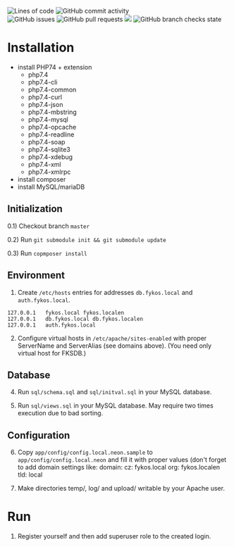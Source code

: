 ![Lines of code](https://img.shields.io/tokei/lines/github/fykosak/fksdb) ![GitHub commit activity](https://img.shields.io/github/commit-activity/y/fykosak/fksdb) \
![GitHub issues](https://img.shields.io/github/issues/fykosak/fksdb) ![GitHub pull requests](https://img.shields.io/github/issues-pr/fykosak/fksdb)  <img src="https://img.shields.io/badge/coverage-43%25-yellow" /> ![GitHub branch checks state](https://img.shields.io/github/checks-status/fykosak/fksdb/web)

Installation
============

  * install PHP74 + extension
    * php7.4
    * php7.4-cli
    * php7.4-common
    * php7.4-curl
    * php7.4-json
    * php7.4-mbstring
    * php7.4-mysql
    * php7.4-opcache
    * php7.4-readline
    * php7.4-soap
    * php7.4-sqlite3
    * php7.4-xdebug
    * php7.4-xml
    * php7.4-xmlrpc
  * install composer
  * install MySQL/mariaDB



Initialization
--------------

0.1) Checkout branch `master`

0.2) Run `git submodule init && git submodule update`

0.3) Run `copmposer install`

Environment
-----------

1) Create `/etc/hosts` entries for addresses `db.fykos.local` and `auth.fykos.local`.

```
127.0.0.1   fykos.local fykos.localen 
127.0.0.1   db.fykos.local db.fykos.localen
127.0.0.1   auth.fykos.local
```

2) Configure virtual hosts in `/etc/apache/sites-enabled` with proper ServerName
   and ServerAlias (see domains above). (You need only virtual host for FKSDB.)

Database
--------

4) Run `sql/schema.sql` and `sql/initval.sql` in your MySQL database.

5) Run `sql/views.sql` in your MySQL database. May require two times execution
   due to bad sorting.

Configuration
-------------

6) Copy `app/config/config.local.neon.sample` to `app/config/config.local.neon`
   and fill it with proper values (don't forget to add domain settings like:
    domain:
        cz: fykos.local
        org: fykos.localen
        tld: local

7) Make directories temp/, log/ and upload/ writable by your Apache user.


Run
===

1) Register yourself and then add superuser role to the created login.
